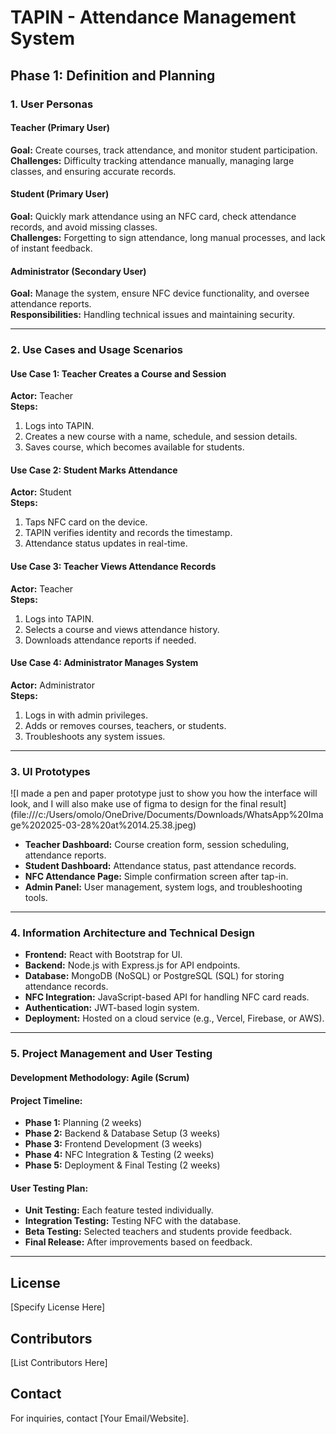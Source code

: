 # TAPIN - Attendance Management System

## Phase 1: Definition and Planning

### 1. User Personas

#### Teacher (Primary User)
**Goal:** Create courses, track attendance, and monitor student participation.  
**Challenges:** Difficulty tracking attendance manually, managing large classes, and ensuring accurate records.  

#### Student (Primary User)
**Goal:** Quickly mark attendance using an NFC card, check attendance records, and avoid missing classes.  
**Challenges:** Forgetting to sign attendance, long manual processes, and lack of instant feedback.  

#### Administrator (Secondary User)
**Goal:** Manage the system, ensure NFC device functionality, and oversee attendance reports.  
**Responsibilities:** Handling technical issues and maintaining security.  

---

### 2. Use Cases and Usage Scenarios

#### Use Case 1: Teacher Creates a Course and Session
**Actor:** Teacher  
**Steps:**  
1. Logs into TAPIN.  
2. Creates a new course with a name, schedule, and session details.  
3. Saves course, which becomes available for students.  

#### Use Case 2: Student Marks Attendance
**Actor:** Student  
**Steps:**  
1. Taps NFC card on the device.  
2. TAPIN verifies identity and records the timestamp.  
3. Attendance status updates in real-time.  

#### Use Case 3: Teacher Views Attendance Records
**Actor:** Teacher  
**Steps:**  
1. Logs into TAPIN.  
2. Selects a course and views attendance history.  
3. Downloads attendance reports if needed.  

#### Use Case 4: Administrator Manages System
**Actor:** Administrator  
**Steps:**  
1. Logs in with admin privileges.  
2. Adds or removes courses, teachers, or students.  
3. Troubleshoots any system issues.  

---

### 3. UI Prototypes
![I made a pen and paper prototype just to show you how the interface will look, and I will also make use of figma to design for the final result] (file:///c:/Users/omolo/OneDrive/Documents/Downloads/WhatsApp%20Image%202025-03-28%20at%2014.25.38.jpeg)

- **Teacher Dashboard:** Course creation form, session scheduling, attendance reports.  
- **Student Dashboard:** Attendance status, past attendance records.  
- **NFC Attendance Page:** Simple confirmation screen after tap-in.  
- **Admin Panel:** User management, system logs, and troubleshooting tools.  

---

### 4. Information Architecture and Technical Design
- **Frontend:** React with Bootstrap for UI.  
- **Backend:** Node.js with Express.js for API endpoints.  
- **Database:** MongoDB (NoSQL) or PostgreSQL (SQL) for storing attendance records.  
- **NFC Integration:** JavaScript-based API for handling NFC card reads.  
- **Authentication:** JWT-based login system.  
- **Deployment:** Hosted on a cloud service (e.g., Vercel, Firebase, or AWS).  

---

### 5. Project Management and User Testing
#### Development Methodology: Agile (Scrum)

#### Project Timeline:
- **Phase 1:** Planning (2 weeks)  
- **Phase 2:** Backend & Database Setup (3 weeks)  
- **Phase 3:** Frontend Development (3 weeks)  
- **Phase 4:** NFC Integration & Testing (2 weeks)  
- **Phase 5:** Deployment & Final Testing (2 weeks)  

#### User Testing Plan:
- **Unit Testing:** Each feature tested individually.  
- **Integration Testing:** Testing NFC with the database.  
- **Beta Testing:** Selected teachers and students provide feedback.  
- **Final Release:** After improvements based on feedback.  

---

## License
[Specify License Here]

## Contributors
[List Contributors Here]

## Contact
For inquiries, contact [Your Email/Website].
